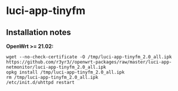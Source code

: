 # luci-app-tinyfm


## Installation notes

**OpenWrt >= 21.02:**

    wget --no-check-certificate -O /tmp/luci-app-tinyfm_2.0_all.ipk https://github.com/r3yr3//openwrt-packages/raw/master/luci-app-netmonitor/luci-app-tinyfm_2.0_all.ipk
    opkg install /tmp/luci-app-tinyfm_2.0_all.ipk
    rm /tmp/luci-app-tinyfm_2.0_all.ipk
    /etc/init.d/uhttpd restart